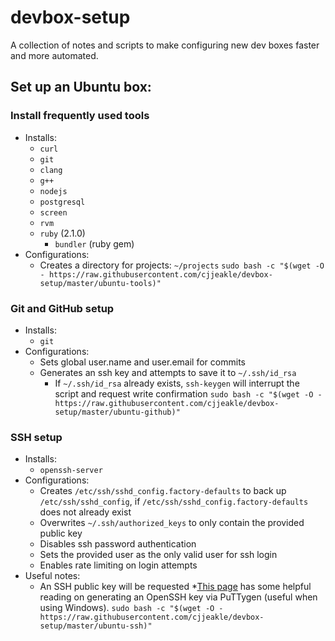 # devbox-setup
A collection of notes and scripts to make configuring new dev boxes faster and more automated.

## Set up an Ubuntu box:

### Install frequently used tools
* Installs:
    * `curl`
    * `git`
    * `clang`
    * `g++`
    * `nodejs`
    * `postgresql`
    * `screen`
    * `rvm`
    * `ruby` (2.1.0)
        * `bundler` (ruby gem)
* Configurations:
    * Creates a directory for projects: `~/projects`
`sudo bash -c "$(wget -O - https://raw.githubusercontent.com/cjjeakle/devbox-setup/master/ubuntu-tools)"`

### Git and GitHub setup
* Installs:
    * `git`
* Configurations:
    * Sets global user.name and user.email for commits
    * Generates an ssh key and attempts to save it to `~/.ssh/id_rsa`
        * If `~/.ssh/id_rsa` already exists, `ssh-keygen` will interrupt the script and request write confirmation
`sudo bash -c "$(wget -O - https://raw.githubusercontent.com/cjjeakle/devbox-setup/master/ubuntu-github)"`

### SSH setup
* Installs:
    * `openssh-server`
* Configurations:
    * Creates `/etc/ssh/sshd_config.factory-defaults` to back up `/etc/ssh/sshd_config`, if `/etc/ssh/sshd_config.factory-defaults` does not already exist
    * Overwrites `~/.ssh/authorized_keys` to only contain the provided public key
    * Disables ssh password authentication
    * Sets the provided user as the only valid user for ssh login
    * Enables rate limiting on login attempts
* Useful notes:
    * An SSH public key will be requested
        *[This page](https://www.digitalocean.com/community/tutorials/how-to-create-ssh-keys-with-putty-to-connect-to-a-vps) has some helpful reading on generating an OpenSSH key via PuTTygen (useful when using Windows).
`sudo bash -c "$(wget -O - https://raw.githubusercontent.com/cjjeakle/devbox-setup/master/ubuntu-ssh)"`



